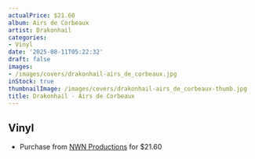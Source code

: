 ```yaml
---
actualPrice: $21.60
album: Airs de Corbeaux
artist: Drakonhail
categories:
- Vinyl
date: '2025-08-11T05:22:32'
draft: false
images:
- /images/covers/drakonhail-airs_de_corbeaux.jpg
inStock: true
thumbnailImage: /images/covers/drakonhail-airs_de_corbeaux-thumb.jpg
title: Drakonhail - Airs de Corbeaux
---
```


## Vinyl
* Purchase from [NWN Productions](http://shop.nwnprod.com/index.php?route=product/product&path=75&product_id=61016&sort=pd.name&order=ASC) for $21.60
